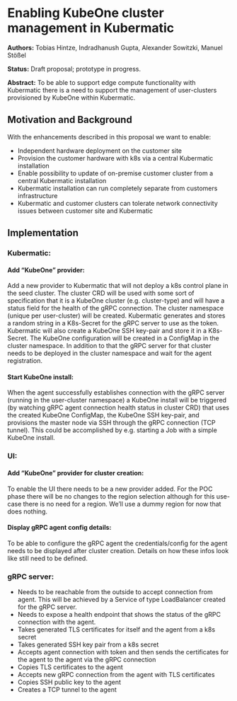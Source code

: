 # Enabling KubeOne cluster management in Kubermatic

**Authors:** Tobias Hintze, Indradhanush Gupta, Alexander Sowitzki, Manuel Stößel

**Status:** Draft proposal; prototype in progress.

**Abstract:** To be able to support edge compute functionality with Kubermatic there is a need to support the management of user-clusters provisioned by KubeOne within Kubermatic.

## Motivation and Background

With the enhancements described in this proposal we want to enable:
- Independent hardware deployment on the customer site
- Provision the customer hardware with k8s via a central Kubermatic installation
- Enable possibility to update of on-premise customer cluster from a central Kubermatic installation
- Kubermatic installation can run completely separate from customers infrastructure
- Kubermatic and customer clusters can tolerate network connectivity issues between customer site and Kubermatic

## Implementation

### Kubermatic:

#### Add “KubeOne” provider:

Add a new provider to Kubermatic that will not deploy a k8s control plane in the seed cluster. The cluster CRD will be used with some sort of specification that it is a KubeOne cluster (e.g. cluster-type) and will have a status field for the health of the gRPC connection. The cluster namespace (unique per user-cluster) will be created. Kubermatic generates and stores a random string in a K8s-Secret for the gRPC server to use as the token. Kubermatic will also create a KubeOne SSH key-pair and store it in a K8s-Secret. The KubeOne configuration will be created in a ConfigMap in the cluster namespace. In addition to that the gRPC server for that cluster needs to be deployed in the cluster namespace and wait for the agent registration.

#### Start KubeOne install:
When the agent successfully establishes connection with the gRPC server (running in the user-cluster namespace) a KubeOne install will be triggered (by watching gRPC agent connection health status in cluster CRD) that uses the created KubeOne ConfigMap, the KubeOne SSH key-pair, and provisions the master node via SSH through the gRPC connection (TCP tunnel). This could be accomplished by e.g. starting a Job with a simple KubeOne install.

### UI:

#### Add “KubeOne” provider for cluster creation:

To enable the UI there needs to be a new provider added. For the POC phase there will be no changes to the region selection although for this use-case there is no need for a region. We’ll use a dummy region for now that does nothing.

#### Display gRPC agent config details:

To be able to configure the gRPC agent the credentials/config for the agent needs to be displayed after cluster creation. Details on how these infos look like still need to be defined.

### gRPC server:

- Needs to be reachable from the outside to accept connection from agent. This will be achieved by a Service of type LoadBalancer created for the gRPC server.
- Needs to expose a health endpoint that shows the status of the gRPC connection with the agent.
- Takes generated TLS certificates for itself and the agent from a k8s secret
- Takes generated SSH key pair from a k8s secret
- Accepts agent connection with token and then sends the certificates for the agent to the agent via the gRPC connection
- Copies TLS certificates to the agent
- Accepts new gRPC connection from the agent with TLS certificates
- Copies SSH public key to the agent
- Creates a TCP tunnel to the agent
